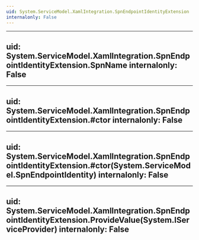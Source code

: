 ```yaml
---
uid: System.ServiceModel.XamlIntegration.SpnEndpointIdentityExtension
internalonly: False
---
```


---
uid: System.ServiceModel.XamlIntegration.SpnEndpointIdentityExtension.SpnName
internalonly: False
---

---
uid: System.ServiceModel.XamlIntegration.SpnEndpointIdentityExtension.#ctor
internalonly: False
---

---
uid: System.ServiceModel.XamlIntegration.SpnEndpointIdentityExtension.#ctor(System.ServiceModel.SpnEndpointIdentity)
internalonly: False
---

---
uid: System.ServiceModel.XamlIntegration.SpnEndpointIdentityExtension.ProvideValue(System.IServiceProvider)
internalonly: False
---
